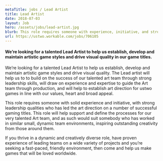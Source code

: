 ```yaml
---
metaTitle: jobs / Lead Artist
title: Lead Artist
date: 2018-07-03
layout: Job
hero: /assets/jobs/lead-artist.jpg
blurb: This role requires someone with experience, initiative, and strong leadership qualities who has led the art direction on a number of successful gaming titles.
url: https://ustwo.workable.com/jobs/706105
---
```


<div class="content-box squashed">

#### We’re looking for a talented Lead Artist to help us establish, develop and maintain artistic game styles and drive visual quality in our game titles.

We’re looking for a talented Lead Artist to help us establish, develop and maintain artistic game styles and drive visual quality. The Lead artist will help us to to build on the success of our talented art team through strong leadership skills, will draw on experience and expertise to guide the Art team through production, and will help to establish art direction for ustwo games in line with our values, heart and broad appeal.

This role requires someone with solid experience and initiative, with strong leadership qualities who has led the art direction on a number of successful gaming titles. This role will help support and define the processes for our very talented Art team, and as such would suit somebody who has worked in similar small, dynamic team environments, inspiring outstanding creativity from those around them.

If you thrive in a dynamic and creatively diverse role, have proven experience of leading teams on a wide variety of projects and you’re seeking a fast-paced, friendly environment, then come and help us make games that will be loved worldwide.

</div>
